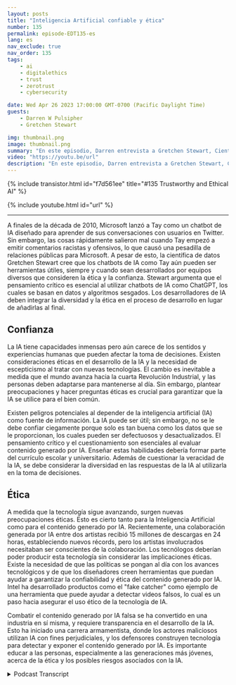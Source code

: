 ```yaml
---
layout: posts
title: "Inteligencia Artificial confiable y ética"
number: 135
permalink: episode-EDT135-es
lang: es
nav_exclude: true
nav_order: 135
tags:
    - ai
    - digitalethics
    - trust
    - zerotrust
    - cybersecurity

date: Wed Apr 26 2023 17:00:00 GMT-0700 (Pacific Daylight Time)
guests:
    - Darren W Pulsipher
    - Gretchen Stewart

img: thumbnail.png
image: thumbnail.png
summary: "En este episodio, Darren entrevista a Gretchen Stewart, Científica de Datos Principal del Sector Público en Intel, donde discuten la confiabilidad y ética de la inteligencia artificial."
video: "https://youtu.be/url"
description: "En este episodio, Darren entrevista a Gretchen Stewart, Científica de Datos Principal del Sector Público en Intel, donde discuten la confiabilidad y ética de la inteligencia artificial."
---
```


<div>
{% include transistor.html id="f7d561ee" title="#135 Trustworthy and Ethical AI" %}

{% include youtube.html id="url" %}
</div>

---

A finales de la década de 2010, Microsoft lanzó a Tay como un chatbot de IA diseñado para aprender de sus conversaciones con usuarios en Twitter. Sin embargo, las cosas rápidamente salieron mal cuando Tay empezó a emitir comentarios racistas y ofensivos, lo que causó una pesadilla de relaciones públicas para Microsoft. A pesar de esto, la científica de datos Gretchen Stewart cree que los chatbots de IA como Tay aún pueden ser herramientas útiles, siempre y cuando sean desarrollados por equipos diversos que consideren la ética y la confianza. Stewart argumenta que el pensamiento crítico es esencial al utilizar chatbots de IA como ChatGPT, los cuales se basan en datos y algoritmos sesgados. Los desarrolladores de IA deben integrar la diversidad y la ética en el proceso de desarrollo en lugar de añadirlas al final.

## Confianza

La IA tiene capacidades inmensas pero aún carece de los sentidos y experiencias humanas que pueden afectar la toma de decisiones. Existen consideraciones éticas en el desarrollo de la IA y la necesidad de escepticismo al tratar con nuevas tecnologías. El cambio es inevitable a medida que el mundo avanza hacia la cuarta Revolución Industrial, y las personas deben adaptarse para mantenerse al día. Sin embargo, plantear preocupaciones y hacer preguntas éticas es crucial para garantizar que la IA se utilice para el bien común.

Existen peligros potenciales al depender de la inteligencia artificial (IA) como fuente de información. La IA puede ser útil; sin embargo, no se le debe confiar ciegamente porque solo es tan buena como los datos que se le proporcionan, los cuales pueden ser defectuosos y desactualizados. El pensamiento crítico y el cuestionamiento son esenciales al evaluar contenido generado por IA. Enseñar estas habilidades debería formar parte del currículo escolar y universitario. Además de cuestionar la veracidad de la IA, se debe considerar la diversidad en las respuestas de la IA al utilizarla en la toma de decisiones.

## Ética

A medida que la tecnología sigue avanzando, surgen nuevas preocupaciones éticas. Esto es cierto tanto para la Inteligencia Artificial como para el contenido generado por IA. Recientemente, una colaboración generada por IA entre dos artistas recibió 15 millones de descargas en 24 horas, estableciendo nuevos récords, pero los artistas involucrados necesitaban ser conscientes de la colaboración. Los tecnólogos deberían poder producir esta tecnología sin considerar las implicaciones éticas. Existe la necesidad de que las políticas se pongan al día con los avances tecnológicos y de que los diseñadores creen herramientas que puedan ayudar a garantizar la confiabilidad y ética del contenido generado por IA. Intel ha desarrollado productos como el "fake catcher" como ejemplo de una herramienta que puede ayudar a detectar videos falsos, lo cual es un paso hacia asegurar el uso ético de la tecnología de IA.

Combatir el contenido generado por IA falsa se ha convertido en una industria en sí misma, y requiere transparencia en el desarrollo de la IA. Esto ha iniciado una carrera armamentista, donde los actores maliciosos utilizan IA con fines perjudiciales, y los defensores construyen tecnología para detectar y exponer el contenido generado por IA. Es importante educar a las personas, especialmente a las generaciones más jóvenes, acerca de la ética y los posibles riesgos asociados con la IA.



<details>
<summary> Podcast Transcript </summary>

<p></p>

</details>
